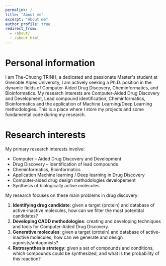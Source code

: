 ```yaml
---
permalink: /
title: "About me"
excerpt: "About me"
author_profile: true
redirect_from: 
  - /about/
  - /about.html
---
```



Personal information
======
I am The-Chuong TRINH, a dedicated and passionate Master's student at Grenoble Alpes University, I am actively seeking a Ph.D. position in the dynamic fields of Computer-Aided Drug Discovery, Cheminformatics, and Bioinformatics.  My research interests are Computer-Aided Drug Discovery and Development, Lead compound identification, Cheminformatics, Bioinformatics and the application of Machine Learning/Deep Learning methodologies. This is a place where I store my projects and some fundamental code during my research.


Research interests
======
My primary research interests involve: 
- Computer – Aided Drug Discovery and Development
- Drug Discovery – Identification of lead compounds
- Cheminformatics, Bioinformatics
- Application Machine learning / Deep learning in Drug Discovery
- Computer-aided drug design methodologies developement
- Synthesis of biologically active molecules

My research focuses on these main problems in drug discovery:
1. **Identifying drug candidate**: given a target (protein) and database of active-inactive molecules, how can we filter the most potentital candidates?
2. **Developing CADD methodologies**: creating and developing techniques and tools for Computer-Aided Drug Discovery. 
3. **Generative molecules**: given a target (protein) and database of active-inactive molecules, how can we generate and design agonists/antagonists?
4. **Retrosynthesis strategy**: given a set of compounds and conditions, which compounds could be synthesized, and what is the probability of this reaction?







